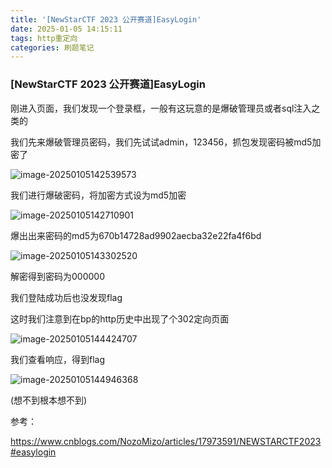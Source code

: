 ```yaml
---
title: '[NewStarCTF 2023 公开赛道]EasyLogin'
date: 2025-01-05 14:15:11
tags: http重定向
categories: 刷题笔记
---
```


### [NewStarCTF 2023 公开赛道]EasyLogin

刚进入页面，我们发现一个登录框，一般有这玩意的是爆破管理员或者sql注入之类的

我们先来爆破管理员密码，我们先试试admin，123456，抓包发现密码被md5加密了

![image-20250105142539573](https://insey.oss-cn-shenzhen.aliyuncs.com/kin/202501051425669.png)

我们进行爆破密码，将加密方式设为md5加密

![image-20250105142710901](https://insey.oss-cn-shenzhen.aliyuncs.com/kin/202501051427969.png)

爆出出来密码的md5为670b14728ad9902aecba32e22fa4f6bd

![image-20250105143302520](https://insey.oss-cn-shenzhen.aliyuncs.com/kin/202501051433570.png)

解密得到密码为000000

我们登陆成功后也没发现flag

这时我们注意到在bp的http历史中出现了个302定向页面

![image-20250105144424707](https://insey.oss-cn-shenzhen.aliyuncs.com/kin/202501051444899.png)

我们查看响应，得到flag

![image-20250105144946368](https://insey.oss-cn-shenzhen.aliyuncs.com/kin/202501051449430.png)

(想不到根本想不到)

参考：

https://www.cnblogs.com/NozoMizo/articles/17973591/NEWSTARCTF2023#easylogin
